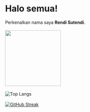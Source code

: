 # Halo semua! 
 
Perkenalkan nama saya **Rendi Sutendi**.
<br/>
<br/>
<img height="180em" src="https://github-readme-stats-eight-theta.vercel.app/api?username=RendiS10&show_icons=true&theme=radical&border-color=b22222&include_all_commits=true&count_private=true"/>
<br/>
<br/>
![Top Langs](https://github-readme-stats.vercel.app/api/top-langs/?username=RendiS10&layout=compact&theme=radical&border_color=b22222)
<br/>
<br/>
[![GitHub Streak](https://github-readme-streak-stats.herokuapp.com?user=RendiS10&theme=radical&border=b22222)](https://git.io/streak-stats)

  
